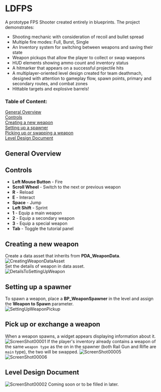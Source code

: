 # LDFPS
A prototype FPS Shooter created entirely in blueprints. The project demonstrates: <br />
- Shooting mechanic with consideration of recoil and bullet spread
- Multiple fire modes: Full, Burst, Single
- An Inventory system for switching between weapons and saving their state
- Weapon pickups that allow the player to collect or swap waepons
- HUD elements showing ammo count and inventory status
- A hitmarker that appears on a successful projectile hits
- A multiplayer-oriented level design created for team deathmach, designed with attention to gameplay flow, spawn points, primary and secondary routes, and combat zones
- Hittable targets and explosive barrels!

### Table of Content:
[General Overview](#General-Overview)<br/>
[Controls](#Controls)<br/>
[Creating a new weapon](#Creating-a-new-weapon)<br/>
[Setting up a spawner](#Setting-up-a-spawner)<br/>
[Picking up or swapping a weapon](#Pick-up-or-exchange-a-weapon)<br/>
[Level Design Document](#Level-Design-Document)<br/>

## General Overview

## Controls
- **Left Mouse Button** - Fire<br />
- **Scroll Wheel** - Switch to the next or previous weapon<br />
- **R** - Reload<br />
- **E** - Interact<br />
- **Space** - Jump<br />
- **Left Shift** - Sprint<br />
- **1** - Equip a main weapon<br />
- **2** - Equip a secondary weapon<br />
- **3** - Equip a special weapon<br />
- **Tab** - Toggle the tutorial panel<br />

## Creating a new weapon
Create a data asset that inherits from **PDA_WeaponData**.<br/>
![CreatingWeaponDataAsset](https://github.com/user-attachments/assets/fb3b5879-4aad-4918-a771-5a0bed57feaf)
<br/>Set the details of weapon in data asset.<br/>
![DetailsToSettingUpWeapon](https://github.com/user-attachments/assets/eb4678a4-bc93-4d42-bcdb-18bbd50d6c47)

## Setting up a spawner
To spawn a weapon, place a **BP_WeaponSpawner** in the level and assign the **Weapon to Spawn** parameter.<br/>
![SettingUpWeaponPickup](https://github.com/user-attachments/assets/a2fff95d-de98-4ce9-80b3-b4d14b5dc7d3)

## Pick up or exchange a weapon
When a weapon spawns, a widget appears displaying information about it.
![ScreenShot00001](https://github.com/user-attachments/assets/d3fb5435-3c20-4690-a8e5-34c94be320e6)
If the player's inventory already contains a weapon of the same `weapon type` as the on in the spawner (both Rail Gun and Rifle are `main` type), the two will be swapped.
![ScreenShot00005](https://github.com/user-attachments/assets/50aa9dd1-2969-42b4-9ecb-093c46665f18)
![ScreenShot00006](https://github.com/user-attachments/assets/efedb94f-d83f-4e6c-89c4-45ce2ef62780)

## Level Design Document
![ScreenShot00002](https://github.com/user-attachments/assets/3c6d38b7-5210-4cbb-b1eb-e3de9419af4e)
Coming soon or to be filled in later.<br/>
